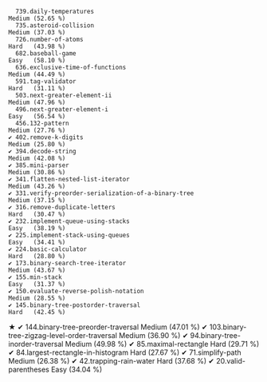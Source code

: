       739.daily-temperatures                                           Medium (52.65 %)
      735.asteroid-collision                                           Medium (37.03 %)
      726.number-of-atoms                                              Hard   (43.98 %)
      682.baseball-game                                                Easy   (58.10 %)
      636.exclusive-time-of-functions                                  Medium (44.49 %)
      591.tag-validator                                                Hard   (31.11 %)
      503.next-greater-element-ii                                      Medium (47.96 %)
      496.next-greater-element-i                                       Easy   (56.54 %)
      456.132-pattern                                                  Medium (27.76 %)
    ✔ 402.remove-k-digits                                              Medium (25.80 %)
    ✔ 394.decode-string                                                Medium (42.08 %)
    ✔ 385.mini-parser                                                  Medium (30.86 %)
    ✔ 341.flatten-nested-list-iterator                                 Medium (43.26 %)
    ✔ 331.verify-preorder-serialization-of-a-binary-tree               Medium (37.15 %)
    ✔ 316.remove-duplicate-letters                                     Hard   (30.47 %)
    ✔ 232.implement-queue-using-stacks                                 Easy   (38.19 %)
    ✔ 225.implement-stack-using-queues                                 Easy   (34.41 %)
    ✔ 224.basic-calculator                                             Hard   (28.80 %)
    ✔ 173.binary-search-tree-iterator                                  Medium (43.67 %)
    ✔ 155.min-stack                                                    Easy   (31.37 %)
    ✔ 150.evaluate-reverse-polish-notation                             Medium (28.55 %)
    ✔ 145.binary-tree-postorder-traversal                              Hard   (42.45 %)
★   ✔ 144.binary-tree-preorder-traversal                               Medium (47.01 %)
    ✔ 103.binary-tree-zigzag-level-order-traversal                     Medium (36.90 %)
    ✔  94.binary-tree-inorder-traversal                                Medium (49.98 %)
    ✔  85.maximal-rectangle                                            Hard   (29.71 %)
    ✔  84.largest-rectangle-in-histogram                               Hard   (27.67 %)
    ✔  71.simplify-path                                                Medium (26.38 %)
    ✔  42.trapping-rain-water                                          Hard   (37.68 %)
    ✔  20.valid-parentheses                                            Easy   (34.04 %)
